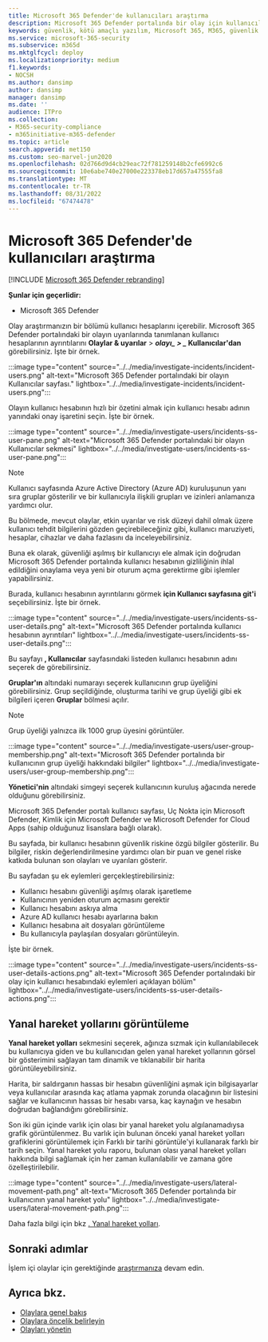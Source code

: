 ```yaml
---
title: Microsoft 365 Defender'de kullanıcıları araştırma
description: Microsoft 365 Defender portalında bir olay için kullanıcıları araştırın.
keywords: güvenlik, kötü amaçlı yazılım, Microsoft 365, M365, güvenlik merkezi, izleme, rapor, kimlikler, veriler, cihazlar, uygulamalar, olay, analiz, yanıt
ms.service: microsoft-365-security
ms.subservice: m365d
ms.mktglfcycl: deploy
ms.localizationpriority: medium
f1.keywords:
- NOCSH
ms.author: dansimp
author: dansimp
manager: dansimp
ms.date: ''
audience: ITPro
ms.collection:
- M365-security-compliance
- m365initiative-m365-defender
ms.topic: article
search.appverid: met150
ms.custom: seo-marvel-jun2020
ms.openlocfilehash: 02d766d9d4cb29eac72f781259148b2cfe6992c6
ms.sourcegitcommit: 10e6abe740e27000e223378eb17d657a47555fa8
ms.translationtype: MT
ms.contentlocale: tr-TR
ms.lasthandoff: 08/31/2022
ms.locfileid: "67474478"
---
```

# <a name="investigate-users-in-microsoft-365-defender"></a>Microsoft 365 Defender'de kullanıcıları araştırma

[!INCLUDE [Microsoft 365 Defender rebranding](../includes/microsoft-defender.md)]

**Şunlar için geçerlidir:**

- Microsoft 365 Defender

Olay araştırmanızın bir bölümü kullanıcı hesaplarını içerebilir. Microsoft 365 Defender portalındaki bir olayın uyarılarında tanımlanan kullanıcı hesaplarının ayrıntılarını **Olaylar & uyarılar** \> **_olayı_*_ \> _* Kullanıcılar'dan** görebilirsiniz. İşte bir örnek.

:::image type="content" source="../../media/investigate-incidents/incident-users.png" alt-text="Microsoft 365 Defender portalındaki bir olayın Kullanıcılar sayfası." lightbox="../../media/investigate-incidents/incident-users.png":::

Olayın kullanıcı hesabının hızlı bir özetini almak için kullanıcı hesabı adının yanındaki onay işaretini seçin. İşte bir örnek.

:::image type="content" source="../../media/investigate-users/incidents-ss-user-pane.png" alt-text="Microsoft 365 Defender portalındaki bir olayın Kullanıcılar sekmesi" lightbox="../../media/investigate-users/incidents-ss-user-pane.png":::

> [!NOTE]
> Kullanıcı sayfasında Azure Active Directory (Azure AD) kuruluşunun yanı sıra gruplar gösterilir ve bir kullanıcıyla ilişkili grupları ve izinleri anlamanıza yardımcı olur.

Bu bölmede, mevcut olaylar, etkin uyarılar ve risk düzeyi dahil olmak üzere kullanıcı tehdit bilgilerini gözden geçirebileceğiniz gibi, kullanıcı maruziyeti, hesaplar, cihazlar ve daha fazlasını da inceleyebilirsiniz.

Buna ek olarak, güvenliği aşılmış bir kullanıcıyı ele almak için doğrudan Microsoft 365 Defender portalında kullanıcı hesabının gizliliğinin ihlal edildiğini onaylama veya yeni bir oturum açma gerektirme gibi işlemler yapabilirsiniz.

Burada, kullanıcı hesabının ayrıntılarını görmek **için Kullanıcı sayfasına git'i** seçebilirsiniz. İşte bir örnek.

:::image type="content" source="../../media/investigate-users/incidents-ss-user-details.png" alt-text="Microsoft 365 Defender portalında kullanıcı hesabının ayrıntıları" lightbox="../../media/investigate-users/incidents-ss-user-details.png":::

Bu sayfayı **, Kullanıcılar** sayfasındaki listeden kullanıcı hesabının adını seçerek de görebilirsiniz.

**Gruplar'ın** altındaki numarayı seçerek kullanıcının grup üyeliğini görebilirsiniz. Grup seçildiğinde, oluşturma tarihi ve grup üyeliği gibi ek bilgileri içeren **Gruplar** bölmesi açılır.

> [!NOTE]
> Grup üyeliği yalnızca ilk 1000 grup üyesini görüntüler.

:::image type="content" source="../../media/investigate-users/user-group-membership.png" alt-text="Microsoft 365 Defender portalında bir kullanıcının grup üyeliği hakkındaki bilgiler" lightbox="../../media/investigate-users/user-group-membership.png":::

**Yönetici'nin** altındaki simgeyi seçerek kullanıcının kuruluş ağacında nerede olduğunu görebilirsiniz.

Microsoft 365 Defender portalı kullanıcı sayfası, Uç Nokta için Microsoft Defender, Kimlik için Microsoft Defender ve Microsoft Defender for Cloud Apps (sahip olduğunuz lisanslara bağlı olarak).

Bu sayfada, bir kullanıcı hesabının güvenlik riskine özgü bilgiler gösterilir. Bu bilgiler, riskin değerlendirilmesine yardımcı olan bir puan ve genel riske katkıda bulunan son olayları ve uyarıları gösterir.

Bu sayfadan şu ek eylemleri gerçekleştirebilirsiniz:

- Kullanıcı hesabını güvenliği aşılmış olarak işaretleme
- Kullanıcının yeniden oturum açmasını gerektir
- Kullanıcı hesabını askıya alma
- Azure AD kullanıcı hesabı ayarlarına bakın
- Kullanıcı hesabına ait dosyaları görüntüleme
- Bu kullanıcıyla paylaşılan dosyaları görüntüleyin.

İşte bir örnek.

:::image type="content" source="../../media/investigate-users/incidents-ss-user-details-actions.png" alt-text="Microsoft 365 Defender portalındaki bir olay için kullanıcı hesabındaki eylemleri açıklayan bölüm" lightbox="../../media/investigate-users/incidents-ss-user-details-actions.png":::

## <a name="view-lateral-movement-paths"></a>Yanal hareket yollarını görüntüleme

**Yanal hareket yolları** sekmesini seçerek, ağınıza sızmak için kullanılabilecek bu kullanıcıya giden ve bu kullanıcıdan gelen yanal hareket yollarının görsel bir gösterimini sağlayan tam dinamik ve tıklanabilir bir harita görüntüleyebilirsiniz.

Harita, bir saldırganın hassas bir hesabın güvenliğini aşmak için bilgisayarlar veya kullanıcılar arasında kaç atlama yapmak zorunda olacağının bir listesini sağlar ve kullanıcının hassas bir hesabı varsa, kaç kaynağın ve hesabın doğrudan bağlandığını görebilirsiniz.

Son iki gün içinde varlık için olası bir yanal hareket yolu algılanamadıysa grafik görüntülenmez. Bu varlık için bulunan önceki yanal hareket yolları grafiklerini görüntülemek için Farklı bir tarihi görüntüle'yi kullanarak farklı bir tarih seçin. Yanal hareket yolu raporu, bulunan olası yanal hareket yolları hakkında bilgi sağlamak için her zaman kullanılabilir ve zamana göre özelleştirilebilir.

:::image type="content" source="../../media/investigate-users/lateral-movement-path.png" alt-text="Microsoft 365 Defender portalında bir kullanıcının yanal hareket yolu" lightbox="../../media/investigate-users/lateral-movement-path.png":::

Daha fazla bilgi için bkz [. Yanal hareket yolları](/defender-for-identity/use-case-lateral-movement-path).

## <a name="next-steps"></a>Sonraki adımlar

İşlem içi olaylar için gerektiğinde [araştırmanıza](investigate-incidents.md) devam edin.

## <a name="see-also"></a>Ayrıca bkz.

- [Olaylara genel bakış](incidents-overview.md)
- [Olaylara öncelik belirleyin](incident-queue.md)
- [Olayları yönetin](manage-incidents.md)
